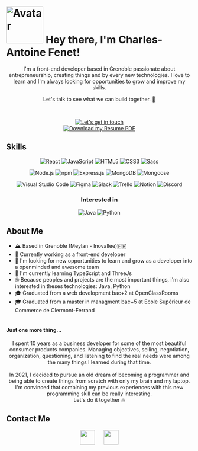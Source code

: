 # <img src="https://user-images.githubusercontent.com/108330821/223682787-ed1480e3-2b93-4b60-a45a-caaf478351e9.png" alt="Avatar" width="100"> Hey there, I'm Charles-Antoine Fenet! 
<div align="center">
I'm a front-end developer based in Grenoble passionate about entrepreneurship, creating things and by every new technologies. I love to learn and I'm always looking for opportunities to grow and improve my skills. <br/>

Let's talk to see what we can build together. 🚀 


<br/>

[![Let's get in touch](https://img.shields.io/badge/Let's%20get%20in%20touch-%F0%9F%91%8B-blue?style=for-the-badge&logo=telegram)](mailto:charlesantoinefenet@yahoo.fr)
<br/>
[![Download my Resume PDF](https://img.shields.io/badge/Télécharger%20mon%20CV-PDF-red?style=for-the-badge&logo=pdf&logoColor=white)](https://github.com/Charles-Antoine-FENET/Charles-Antoine-FENET/raw/main/assets/CV%202023%20Charles-Antoine-Fenet-Dev.pdf?raw=true)


</div>


## Skills

<div align="center">
  
![React](https://img.shields.io/badge/react-%2320232a.svg?style=for-the-badge&logo=react&logoColor=%2361DAFB)
![JavaScript](https://img.shields.io/badge/javascript-%23323330.svg?style=for-the-badge&logo=javascript&logoColor=%23F7DF1E)
![HTML5](https://img.shields.io/badge/html5-%23E34F26.svg?style=for-the-badge&logo=html5&logoColor=white)
![CSS3](https://img.shields.io/badge/css3-%231572B6.svg?style=for-the-badge&logo=css3&logoColor=white)
![Sass](https://img.shields.io/badge/sass-%23CC6699.svg?style=for-the-badge&logo=sass&logoColor=white)
  

  
![Node.js](https://img.shields.io/badge/node.js-%23323330.svg?style=for-the-badge&logo=Node.js&logoColor=%23F7DF1E)
![npm](https://img.shields.io/badge/npm-%23000000.svg?style=for-the-badge&logo=npm&logoColor=white)
![Express.js](https://img.shields.io/badge/express.js-%23404d59.svg?style=for-the-badge)
![MongoDB](https://img.shields.io/badge/mongodb-%234ea94b.svg?style=for-the-badge&logo=mongodb&logoColor=white)
![Mongoose](https://img.shields.io/badge/mongoose-%23880000.svg?style=for-the-badge&logo=mongodb&logoColor=white)
  


  
![Visual Studio Code](https://img.shields.io/badge/visual%20studio%20code-%23007ACC.svg?style=for-the-badge&logo=visual-studio-code&logoColor=white)
![Figma](https://img.shields.io/badge/figma-%23F24E1E.svg?style=for-the-badge&logo=figma&logoColor=white)
![Slack](https://img.shields.io/badge/Slack-%234A154B.svg?style=for-the-badge&logo=Slack&logoColor=white)
![Trello](https://img.shields.io/badge/Trello-%23026AA7.svg?style=for-the-badge&logo=Trello&logoColor=white)
![Notion](https://img.shields.io/badge/Notion-%23000000.svg?style=for-the-badge&logo=notion&logoColor=white)
![Discord](https://img.shields.io/badge/Discord-%237289DA.svg?style=for-the-badge&logo=discord&logoColor=white)

### Interested in 
![Java](https://img.shields.io/badge/-Java-007396?style=flat-square&logo=java&logoColor=white)
![Python](https://img.shields.io/badge/-Python-3776AB?style=flat-square&logo=python&logoColor=white)


</div>

## About Me

- 🏔️ Based in Grenoble (Meylan - Inovallée)🇫🇷
- 💼 Currently working as a front-end developer
- 🔭 I'm looking for new opportunities to learn and grow as a developer into a openminded and awesome team
- 🌱 I'm currently learning TypeScript and ThreeJs
- 🤓 Because peoples and projects are the most important things, i'm also interested in theses technologies: Java, Python
- 🎓 Graduated from a web development bac+2 at OpenClassRooms 
- 🎓 Graduated from a master in managment bac+5 at Ecole Supérieur de Commerce de Clermont-Ferrand
<br/><br/>

  
#### Just one more thing...
<div align="center">
I spent 10 years as a business developer for some of the most beautiful consumer products companies. Managing objectives, selling, negotiation, organization, questioning, and listening to find the real needs were among the many things I learned during that time. <br/><br/>
In 2021, I decided to pursue an old dream of becoming a programmer and being able to create things from scratch with only my brain and my laptop. I'm convinced that combining my previous experiences with this new programming skill can be really interesting. <br/>Let's do it together 🔥
</div>

## Contact Me

<div align="center">
  
[<img src="https://cdn-icons-png.flaticon.com/512/174/174857.png" height="40px">](https://www.linkedin.com/in/charles-antoine-fenet-8ba651153/) &nbsp;&nbsp;&nbsp;&nbsp; [<img src="https://cdn-icons-png.flaticon.com/512/561/561127.png" height="40px">](mailto:charlesantoinefenet@yahoo.fr)

</div>






<!--
**Charles-Antoine-FENET/Charles-Antoine-FENET** is a ✨ _special_ ✨ repository because its `README.md` (this file) appears on your GitHub profile.

Here are some ideas to get you started:

- 🔭 I’m currently working on ...
- 🌱 I’m currently learning ...
- 👯 I’m looking to collaborate on ...
- 🤔 I’m looking for help with ...
- 💬 Ask me about ...
- 📫 How to reach me: ...
- 😄 Pronouns: ...
- ⚡ Fun fact: ...
-->
